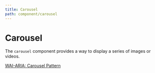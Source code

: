```yaml
---
title: Carousel
path: component/carousel
---
```


# Carousel

The `carousel` component provides a way to display a series of images or videos.

[WAI-ARIA: Carousel Pattern](https://www.w3.org/WAI/ARIA/apg/patterns/carousel/)
